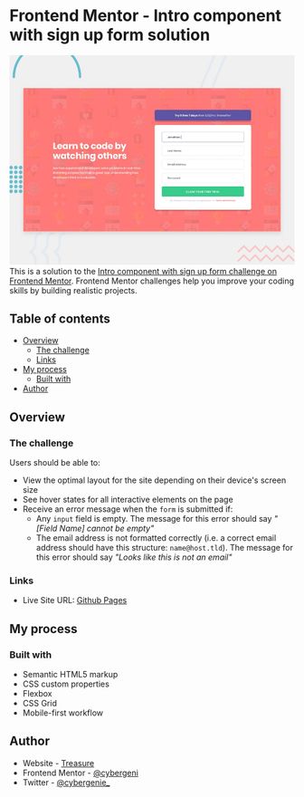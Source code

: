 # Frontend Mentor - Intro component with sign up form solution
![Design preview for the Intro component with sign up form coding challenge](./design/desktop-preview.jpg)
This is a solution to the [Intro component with sign up form challenge on Frontend Mentor](https://www.frontendmentor.io/challenges/intro-component-with-signup-form-5cf91bd49edda32581d28fd1). Frontend Mentor challenges help you improve your coding skills by building realistic projects. 

## Table of contents

- [Overview](#overview)
  - [The challenge](#the-challenge)
  - [Links](#links)
- [My process](#my-process)
  - [Built with](#built-with)
- [Author](#author)

## Overview

### The challenge

Users should be able to:

- View the optimal layout for the site depending on their device's screen size
- See hover states for all interactive elements on the page
- Receive an error message when the `form` is submitted if:
  - Any `input` field is empty. The message for this error should say *"[Field Name] cannot be empty"*
  - The email address is not formatted correctly (i.e. a correct email address should have this structure: `name@host.tld`). The message for this error should say *"Looks like this is not an email"*

### Links

- Live Site URL: [Github Pages](https://cybergeni.github.io/intro-component)

## My process

### Built with

- Semantic HTML5 markup
- CSS custom properties
- Flexbox
- CSS Grid
- Mobile-first workflow

## Author

- Website - [Treasure](https://github.com/cybergeni)
- Frontend Mentor - [@cybergeni](https://www.frontendmentor.io/profile/cybergeni)
- Twitter - [@cybergenie_](https://www.twitter.com/cybergenie_)
